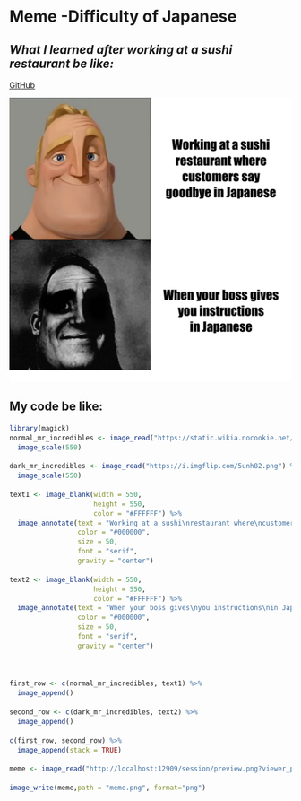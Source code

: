  # **Meme -Difficulty of Japanese**
## *What I learned after working at a sushi restaurant be like:*
[GitHub](https://github.com/EazerZong/stats220/blob/main/meme.png?raw=true)

![Octocat](https://github.com/EazerZong/stats220/blob/main/meme.png?raw=true)

## My code be like:
```r
library(magick)
normal_mr_incredibles <- image_read("https://static.wikia.nocookie.net/meme/images/a/a7/Uncanny_Phase_1.png/revision/latest?cb=20220215044859") %>%
  image_scale(550)

dark_mr_incredibles <- image_read("https://i.imgflip.com/5unh82.png") %>%
  image_scale(550)

text1 <- image_blank(width = 550, 
                     height = 550, 
                     color = "#FFFFFF") %>%
  image_annotate(text = "Working at a sushi\nrestaurant where\ncustomers say\ngoodbye in Japanese",
                 color = "#000000",
                 size = 50,
                 font = "serif",
                 gravity = "center")

text2 <- image_blank(width = 550, 
                     height = 550, 
                     color = "#FFFFFF") %>%
  image_annotate(text = "When your boss gives\nyou instructions\nin Japanese",
                 color = "#000000",
                 size = 50,
                 font = "serif",
                 gravity = "center")



first_row <- c(normal_mr_incredibles, text1) %>%
  image_append()

second_row <- c(dark_mr_incredibles, text2) %>%
  image_append()

c(first_row, second_row) %>%
  image_append(stack = TRUE)

meme <- image_read("http://localhost:12909/session/preview.png?viewer_pane=1&capabilities=1&host=http%3A%2F%2F127.0.0.1%3A8488")

image_write(meme,path = "meme.png", format="png")
```
